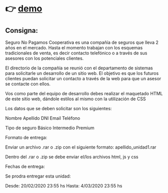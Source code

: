 # :point_right: [demo](https://demotrabajopracticoutn.firebaseapp.com/)

Consigna:
--------
Seguro No Pagamos Cooperativa es una compañía de seguros que lleva 2 años en el mercado. Hasta el momento trabajan con los esquemas tradicionales de venta, es decir contacto telefónico o a través de sus asesores con los potenciales clientes.

El directorio de la compañía se reunió con el departamento de sistemas para solicitarle un desarrollo de un sitio web. El objetivo es que los futuros clientes puedan solicitar un contacto a través de la web para que un asesor se contacte con ellos.

Vos como parte del equipo de desarrollo debes realizar el maquetado HTML de este sitio web, dándole estilos al mismo con la utilización de CSS

Los datos que se deben solicitar son los siguientes:

Nombre
Apellido
DNI
Email
Teléfono

Tipo de seguro
Básico
Intermedio
Premium


Formato de entrega:

Enviar un archivo .rar o .zip con el siguiente formato: apellido_unidad1.rar

Dentro del .rar o .zip se debe enviar el/los archivos html, js y css 

Fechas de entrega:

Se prodra entregar esta unidad:

Desde: 20/02/2020 23:55 hs
Hasta: 4/03/2020 23:55 hs

